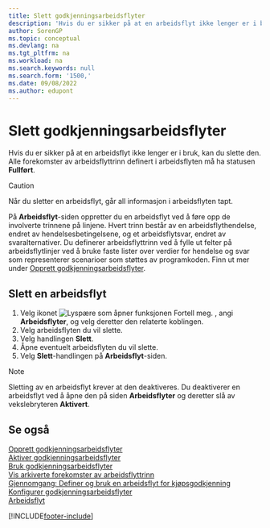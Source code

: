 ```yaml
---
title: Slett godkjenningsarbeidsflyter
description: 'Hvis du er sikker på at en arbeidsflyt ikke lenger er i bruk, kan du slette den. Alle forekomster av arbeidsflyttrinn definert i arbeidsflyten må ha statusen **Fullført**.'
author: SorenGP
ms.topic: conceptual
ms.devlang: na
ms.tgt_pltfrm: na
ms.workload: na
ms.search.keywords: null
ms.search.form: '1500,'
ms.date: 09/08/2022
ms.author: edupont
---
```

# <a name="delete-approval-workflows"></a><a name="delete-approval-workflows"></a><a name="delete-approval-workflows"></a>Slett godkjenningsarbeidsflyter

Hvis du er sikker på at en arbeidsflyt ikke lenger er i bruk, kan du slette den. Alle forekomster av arbeidsflyttrinn definert i arbeidsflyten må ha statusen **Fullført**.

> [!CAUTION]
> Når du sletter en arbeidsflyt, går all informasjon i arbeidsflyten tapt.

På **Arbeidsflyt**-siden oppretter du en arbeidsflyt ved å føre opp de involverte trinnene på linjene. Hvert trinn består av en arbeidsflythendelse, endret av hendelsesbetingelsene, og et arbeidsflytsvar, endret av svaralternativer. Du definerer arbeidsflyttrinn ved å fylle ut felter på arbeidsflytlinjer ved å bruke faste lister over verdier for hendelse og svar som representerer scenarioer som støttes av programkoden. Finn ut mer under [Opprett godkjenningsarbeidsflyter](across-how-to-create-workflows.md).

## <a name="delete-a-workflow"></a><a name="delete-a-workflow"></a><a name="delete-a-workflow"></a>Slett en arbeidsflyt

1. Velg ikonet ![Lyspære som åpner funksjonen Fortell meg.](media/ui-search/search_small.png "Fortell hva du vil gjøre") , angi **Arbeidsflyter**, og velg deretter den relaterte koblingen.
2. Velg arbeidsflyten du vil slette.
3. Velg handlingen **Slett**.
4. Åpne eventuelt arbeidsflyten du vil slette.
5. Velg **Slett**-handlingen på **Arbeidsflyt**-siden.

> [!NOTE]
> Sletting av en arbeidsflyt krever at den deaktiveres. Du deaktiverer en arbeidsflyt ved å åpne den på siden **Arbeidsflyter** og deretter slå av vekslebryteren **Aktivert**.

## <a name="see-also"></a><a name="see-also"></a><a name="see-also"></a>Se også

[Opprett godkjenningsarbeidsflyter](across-how-to-create-workflows.md)  
[Aktiver godkjenningsarbeidsflyter](across-how-to-enable-workflows.md)  
[Bruk godkjenningsarbeidsflyter](across-use-workflows.md)  
[Vis arkiverte forekomster av arbeidsflyttrinn](across-how-to-view-archived-workflow-step-instances.md)  
[Gjennomgang: Definer og bruk en arbeidsflyt for kjøpsgodkjenning](walkthrough-setting-up-and-using-a-purchase-approval-workflow.md)  
[Konfigurer godkjenningsarbeidsflyter](across-set-up-workflows.md)  
[Arbeidsflyt](across-workflow.md)  

[!INCLUDE[footer-include](includes/footer-banner.md)]
